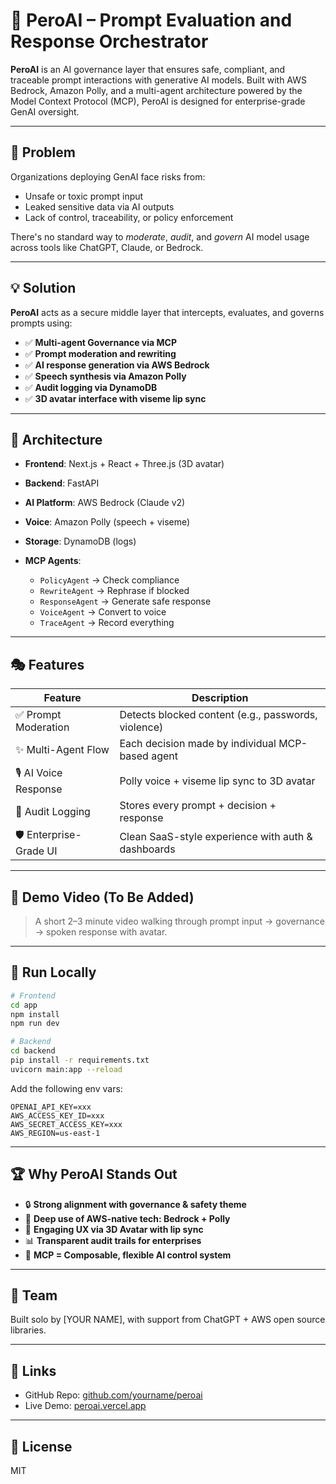 # 🚀 PeroAI – Prompt Evaluation and Response Orchestrator

**PeroAI** is an AI governance layer that ensures safe, compliant, and traceable prompt interactions with generative AI models. Built with AWS Bedrock, Amazon Polly, and a multi-agent architecture powered by the Model Context Protocol (MCP), PeroAI is designed for enterprise-grade GenAI oversight.

---

## 📌 Problem

Organizations deploying GenAI face risks from:

* Unsafe or toxic prompt input
* Leaked sensitive data via AI outputs
* Lack of control, traceability, or policy enforcement

There's no standard way to *moderate*, *audit*, and *govern* AI model usage across tools like ChatGPT, Claude, or Bedrock.

---

## 💡 Solution

**PeroAI** acts as a secure middle layer that intercepts, evaluates, and governs prompts using:

* ✅ **Multi-agent Governance via MCP**
* ✅ **Prompt moderation and rewriting**
* ✅ **AI response generation via AWS Bedrock**
* ✅ **Speech synthesis via Amazon Polly**
* ✅ **Audit logging via DynamoDB**
* ✅ **3D avatar interface with viseme lip sync**

---

## 🔧 Architecture

* **Frontend**: Next.js + React + Three.js (3D avatar)
* **Backend**: FastAPI
* **AI Platform**: AWS Bedrock (Claude v2)
* **Voice**: Amazon Polly (speech + viseme)
* **Storage**: DynamoDB (logs)
* **MCP Agents**:

  * `PolicyAgent` → Check compliance
  * `RewriteAgent` → Rephrase if blocked
  * `ResponseAgent` → Generate safe response
  * `VoiceAgent` → Convert to voice
  * `TraceAgent` → Record everything

---

## 🎭 Features

| Feature                 | Description                                         |
| ----------------------- | --------------------------------------------------- |
| ✅ Prompt Moderation     | Detects blocked content (e.g., passwords, violence) |
| ✨ Multi-Agent Flow      | Each decision made by individual MCP-based agent    |
| 🎙️ AI Voice Response   | Polly voice + viseme lip sync to 3D avatar          |
| 📜 Audit Logging        | Stores every prompt + decision + response           |
| 🛡️ Enterprise-Grade UI | Clean SaaS-style experience with auth & dashboards  |

---

## 🎥 Demo Video (To Be Added)

> A short 2–3 minute video walking through prompt input → governance → spoken response with avatar.

---

## 📂 Run Locally

```bash
# Frontend
cd app
npm install
npm run dev

# Backend
cd backend
pip install -r requirements.txt
uvicorn main:app --reload
```

Add the following env vars:

```
OPENAI_API_KEY=xxx
AWS_ACCESS_KEY_ID=xxx
AWS_SECRET_ACCESS_KEY=xxx
AWS_REGION=us-east-1
```

---

## 🏆 Why PeroAI Stands Out

* 🔒 **Strong alignment with governance & safety theme**
* 🧠 **Deep use of AWS-native tech: Bedrock + Polly**
* 🎨 **Engaging UX via 3D Avatar with lip sync**
* 📊 **Transparent audit trails for enterprises**
* 🧱 **MCP = Composable, flexible AI control system**

---

## 🤝 Team

Built solo by \[YOUR NAME], with support from ChatGPT + AWS open source libraries.

---

## 🔗 Links

* GitHub Repo: [github.com/yourname/peroai](https://github.com/mongonsh/pero-ai)
* Live Demo: [peroai.vercel.app](https://peroai.vercel.app)

---

## 📝 License

MIT
